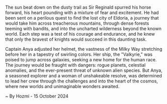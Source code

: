
The sun beat down on the dusty trail as Sir Reginald spurred his horse forward, his heart pounding with a mixture of fear and excitement. He had been sent on a perilous quest to find the lost city of Eldoria, a journey that would take him across treacherous mountains, through dense forests teeming with bandits, and into the uncharted wilderness beyond the known world. Each step was a test of his courage and endurance, and he knew that only the bravest of knights would succeed in this daunting task.

Captain Anya adjusted her helmet, the vastness of the Milky Way stretching before her in a tapestry of swirling colors. Her ship, the "Valkyrie," was poised to jump across galaxies, seeking a new home for the human race. The journey would be fraught with dangers: rogue planets, celestial anomalies, and the ever-present threat of unknown alien species. But Anya, a seasoned explorer and a woman of unshakeable resolve, was determined to lead her crew through the challenges and into the heart of the cosmos, where new worlds and unimaginable wonders awaited. 

~ By Hozmi - 15 October 2024
